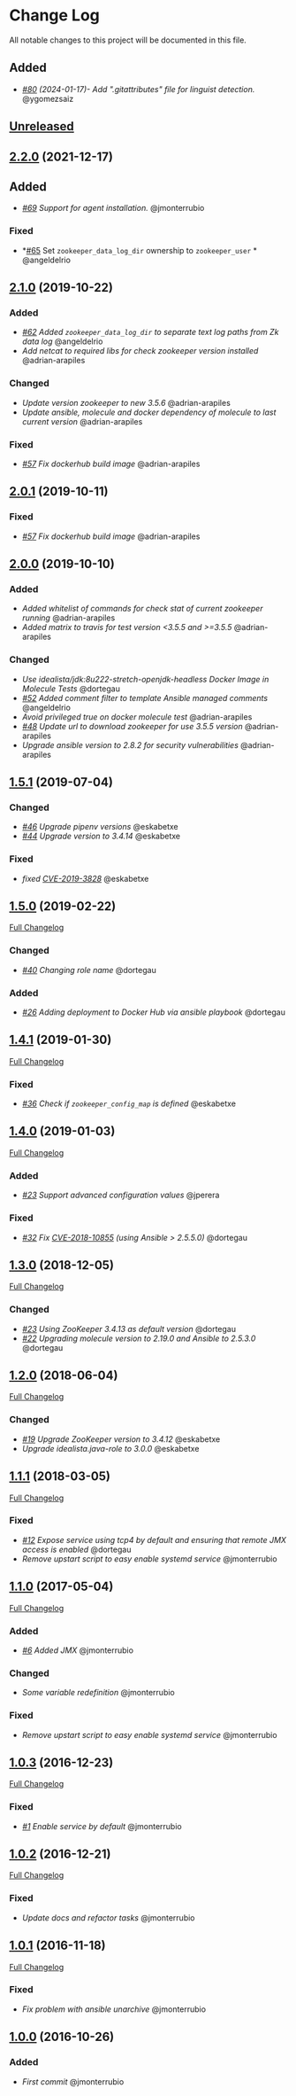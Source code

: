 # Change Log
All notable changes to this project will be documented in this file.

## Added
- *[#80](https://github.com/idealista/zookeeper_role/pull/80) (2024-01-17)- Add ".gitattributes" file for linguist detection.* @ygomezsaiz

## [Unreleased](https://github.com/idealista/zookeeper_role/tree/develop)
## [2.2.0](https://github.com/idealista/zookeeper_role/tree/2.11.0) (2021-12-17)
## Added
- *[#69](https://github.com/idealista/zookeeper_role/issues/69) Support for agent installation.* @jmonterrubio
### Fixed
- *[#65](https://github.com/idealista/zookeeper_role/issues/65) Set `zookeeper_data_log_dir` ownership to `zookeeper_user` * @angeldelrio

## [2.1.0](https://github.com/idealista/zookeeper_role/tree/2.1.0) (2019-10-22)
### Added
- *[#62](https://github.com/idealista/zookeeper_role/issues/62) Added `zookeeper_data_log_dir` to separate text log paths from Zk data log* @angeldelrio
- *Add netcat to required libs for check zookeeper version installed* @adrian-arapiles
### Changed
- *Update version zookeeper to new 3.5.6* @adrian-arapiles
- *Update ansible, molecule and docker dependency of molecule to last current version* @adrian-arapiles
### Fixed
- *[#57](https://github.com/idealista/zookeeper_role/issues/57) Fix dockerhub build image* @adrian-arapiles

## [2.0.1](https://github.com/idealista/zookeeper_role/tree/2.0.1) (2019-10-11)
### Fixed
- *[#57](https://github.com/idealista/zookeeper_role/issues/57) Fix dockerhub build image* @adrian-arapiles

## [2.0.0](https://github.com/idealista/zookeeper_role/tree/2.0.0) (2019-10-10)
### Added
- *Added whitelist of commands for check stat of current zookeeper running* @adrian-arapiles
- *Added matrix to travis for test version <3.5.5 and >=3.5.5* @adrian-arapiles

### Changed
- *Use idealista/jdk:8u222-stretch-openjdk-headless Docker Image in Molecule Tests* @dortegau
- *[#52](https://github.com/idealista/zookeeper_role/issues/52) Added comment filter to template Ansible managed comments* @angeldelrio
- *Avoid privileged true on docker molecule test* @adrian-arapiles
- *[#48](https://github.com/idealista/zookeeper_role/issues/48) Update url to download zookeeper for use 3.5.5 version* @adrian-arapiles
- *Upgrade ansible version to 2.8.2 for security vulnerabilities* @adrian-arapiles

## [1.5.1](https://github.com/idealista/zookeeper_role/tree/1.5.1) (2019-07-04)
### Changed
- *[#46](https://github.com/idealista/zookeeper_role/issues/46) Upgrade pipenv versions* @eskabetxe
- *[#44](https://github.com/idealista/zookeeper_role/issues/44) Upgrade version to 3.4.14* @eskabetxe
### Fixed
- *fixed [CVE-2019-3828](https://access.redhat.com/security/cve/cve-2019-3828)* @eskabetxe


## [1.5.0](https://github.com/idealista/zookeeper_role/tree/1.5.0) (2019-02-22)
[Full Changelog](https://github.com/idealista/zookeeper_role/compare/1.4.1...1.5.0)
### Changed
- *[#40](https://github.com/idealista/zookeeper_role/issues/40) Changing role name* @dortegau
### Added
- *[#26](https://github.com/idealista/zookeeper_role/issues/26) Adding deployment to Docker Hub via ansible playbook* @dortegau

## [1.4.1](https://github.com/idealista/zookeeper_role/tree/1.4.1) (2019-01-30)
[Full Changelog](https://github.com/idealista/zookeeper_role/compare/1.4.0...1.4.1)
### Fixed
- *[#36](https://github.com/idealista/zookeeper_role/issues/36) Check if `zookeeper_config_map` is defined*  @eskabetxe

## [1.4.0](https://github.com/idealista/zookeeper_role/tree/1.4.0) (2019-01-03)
[Full Changelog](https://github.com/idealista/zookeeper_role/compare/1.3.0...1.4.0)
### Added
- *[#23](https://github.com/idealista/zookeeper_role/issues/23) Support advanced configuration values* @jperera
### Fixed
- *[#32](https://github.com/idealista/zookeeper_role/issues/32) Fix [CVE-2018-10855](https://access.redhat.com/security/cve/cve-2018-10855) (using Ansible > 2.5.5.0)*  @dortegau

## [1.3.0](https://github.com/idealista/zookeeper_role/tree/1.3.0) (2018-12-05)
[Full Changelog](https://github.com/idealista/zookeeper_role/compare/1.2.0...1.3.0)
### Changed
- *[#23](https://github.com/idealista/zookeeper_role/issues/23) Using ZooKeeper 3.4.13 as default version*  @dortegau
- *[#22](https://github.com/idealista/zookeeper_role/issues/22) Upgrading molecule version to 2.19.0 and Ansible to 2.5.3.0*  @dortegau

## [1.2.0](https://github.com/idealista/zookeeper_role/tree/1.2.0) (2018-06-04)
[Full Changelog](https://github.com/idealista/zookeeper_role/compare/1.1.1...1.2.0)
### Changed
- *[#19](https://github.com/idealista/zookeeper_role/issues/19) Upgrade ZooKeeper version to 3.4.12*  @eskabetxe
- *Upgrade idealista.java-role to 3.0.0* @eskabetxe

## [1.1.1](https://github.com/idealista/zookeeper_role/tree/1.1.1) (2018-03-05)
[Full Changelog](https://github.com/idealista/zookeeper_role/compare/1.1.0...1.1.1)
### Fixed
- *[#12](https://github.com/idealista/zookeeper_role/issues/12) Expose service using tcp4 by default and ensuring that remote JMX access is enabled*  @dortegau
- *Remove upstart script to easy enable systemd service* @jmonterrubio

## [1.1.0](https://github.com/idealista/zookeeper_role/tree/1.1.0) (2017-05-04)
[Full Changelog](https://github.com/idealista/zookeeper_role/compare/1.0.3...1.1.0)
### Added
- *[#6](https://github.com/idealista/zookeeper_role/issues/6) Added JMX*  @jmonterrubio
### Changed
- *Some variable redefinition* @jmonterrubio
### Fixed
- *Remove upstart script to easy enable systemd service* @jmonterrubio

## [1.0.3](https://github.com/idealista/zookeeper_role/tree/1.0.3) (2016-12-23)
[Full Changelog](https://github.com/idealista/zookeeper_role/compare/1.0.2...1.0.3)
### Fixed
- *[#1](https://github.com/idealista/zookeeper_role/issues/1) Enable service by default*  @jmonterrubio

## [1.0.2](https://github.com/idealista/zookeeper_role/tree/1.0.2) (2016-12-21)
[Full Changelog](https://github.com/idealista/zookeeper_role/compare/1.0.1...1.0.2)
### Fixed
- *Update docs and refactor tasks*  @jmonterrubio

## [1.0.1](https://github.com/idealista/zookeeper_role/tree/1.0.1) (2016-11-18)
[Full Changelog](https://github.com/idealista/zookeeper_role/compare/1.0.0...1.0.1)
### Fixed
- *Fix problem with ansible unarchive*  @jmonterrubio

## [1.0.0](https://github.com/idealista/zookeeper_role/tree/1.0.0) (2016-10-26)
### Added
- *First commit* @jmonterrubio
